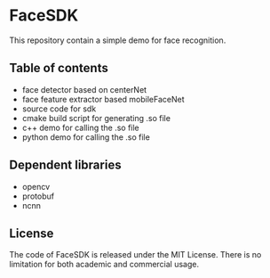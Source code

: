 # FaceSDK



This repository contain a simple demo for face recognition.

## Table of contents

- face detector based on centerNet
- face feature extractor based mobileFaceNet
- source code for sdk 
- cmake build script for generating .so file
- c++ demo for calling the .so file
- python demo for calling the .so file

## Dependent libraries

- opencv
- protobuf
- ncnn

## License

The code of FaceSDK is released under the MIT License. There is no limitation for both academic and commercial usage.
